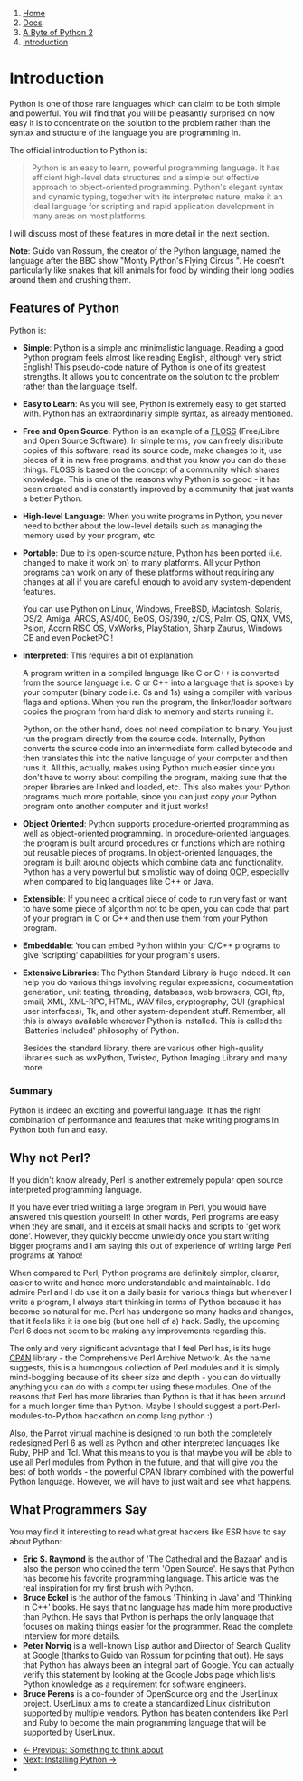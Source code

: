 <!-- -
Title: A Byte of Python 2 - Introduction
Author: Swaroop C H
Editor: Marios Zindilis
First Published: 2003
Last Updated: 2014-01-07
- -->

<ol class="breadcrumb">
<li><a href="/">Home</a></li>
<li><a href="/docs/">Docs</a></li>
<li><a href="/docs/a-byte-of-python-2/">A Byte of Python 2</a></li>
<li><a href="/docs/a-byte-of-python-2/introduction.html">Introduction</a></li>
</ol>

Introduction
============

Python is one of those rare languages which can claim to be both simple 
and powerful. You will find that you will be pleasantly surprised on 
how easy it is to concentrate on the solution to the problem rather than 
the syntax and structure of the language you are programming in.

The official introduction to Python is:

> Python is an easy to learn, powerful programming language. It has 
> efficient high-level data structures and a simple but effective 
> approach to object-oriented programming. Python's elegant syntax and 
> dynamic typing, together with its interpreted nature, make it an ideal 
> language for scripting and rapid application development in many areas 
> on most platforms. 

I will discuss most of these features in more detail in the next section.

**Note**: Guido van Rossum, the creator of the Python language, named 
the language after the BBC show "Monty Python's Flying Circus ". He 
doesn't particularly like snakes that kill animals for food by winding 
their long bodies around them and crushing them. 

Features of Python
------------------

Python is:

*   **Simple**: Python is a simple and minimalistic language. Reading a 
    good Python program feels almost like reading English, although 
    very strict English! This pseudo-code nature of Python is one of 
    its greatest strengths. It allows you to concentrate on the 
    solution to the problem rather than the language itself. 
*   **Easy to Learn**: As you will see, Python is extremely easy to get 
    started with. Python has an extraordinarily simple syntax, as 
    already mentioned. 
*   **Free and Open Source**: Python is an example of a 
    <abbr title='Free/Libre Open Source Software'>FLOSS</abbr> 
    (Free/Libre and Open Source Software). In simple terms, you can 
    freely distribute copies of this software, read its source code, 
    make changes to it, use pieces of it in new free programs, and that 
    you know you can do these things. FLOSS is based on the concept of a 
    community which shares knowledge. This is one of the reasons why 
    Python is so good - it has been created and is constantly improved 
    by a community that just wants a better Python. 
*   **High-level Language**: When you write programs in Python, you 
    never need to bother about the low-level details such as managing 
    the memory used by your program, etc.
*   **Portable**: Due to its open-source nature, Python has been ported 
    (i.e. changed to make it work on) to many platforms. All your Python 
    programs can work on any of these platforms without requiring any 
    changes at all if you are careful enough to avoid any 
    system-dependent features.

    You can use Python on Linux, Windows, FreeBSD, Macintosh, Solaris, 
    OS/2, Amiga, AROS, AS/400, BeOS, OS/390, z/OS, Palm OS, QNX, VMS, 
    Psion, Acorn RISC OS, VxWorks, PlayStation, Sharp Zaurus, Windows 
    CE and even PocketPC ! 
*   **Interpreted**: This requires a bit of explanation.

    A program written in a compiled language like C or C++ is converted 
    from the source language i.e. C or C++ into a language that is 
    spoken by your computer (binary code i.e. 0s and 1s) using a 
    compiler with various flags and options. When you run the program, 
    the linker/loader software copies the program from hard disk to 
    memory and starts running it.

    Python, on the other hand, does not need compilation to binary. You 
    just run the program directly from the source code. Internally, 
    Python converts the source code into an intermediate form called 
    bytecode and then translates this into the native language of your 
    computer and then runs it. All this, actually, makes using Python 
    much easier since you don't have to worry about compiling the 
    program, making sure that the proper libraries are linked and 
    loaded, etc. This also makes your Python programs much more 
    portable, since you can just copy your Python program onto another 
    computer and it just works! 
*   **Object Oriented**: Python supports procedure-oriented programming 
    as well as object-oriented programming. In procedure-oriented 
    languages, the program is built around procedures or functions which 
    are nothing but reusable pieces of programs. In object-oriented 
    languages, the program is built around objects which combine data 
    and functionality. Python has a very powerful but simplistic way of 
    doing <abbr title='Object Oriented Programming'>OOP</abbr>, 
    especially when compared to big languages like C++ or Java. 
*   **Extensible**: If you need a critical piece of code to run very 
    fast or want to have some piece of algorithm not to be open, you 
    can code that part of your program in C or C++ and then use them 
    from your Python program. 
*   **Embeddable**: You can embed Python within your C/C++ programs to 
    give 'scripting' capabilities for your program's users. 
*   **Extensive Libraries**: The Python Standard Library is huge indeed. 
    It can help you do various things involving regular expressions, 
    documentation generation, unit testing, threading, databases, web 
    browsers, CGI, ftp, email, XML, XML-RPC, HTML, WAV files, 
    cryptography, GUI (graphical user interfaces), Tk, and other 
    system-dependent stuff. Remember, all this is always available 
    wherever Python is installed. This is called the 'Batteries 
    Included' philosophy of Python.

    Besides the standard library, there are various other high-quality 
    libraries such as wxPython, Twisted, Python Imaging Library and 
    many more. 

### Summary ###

Python is indeed an exciting and powerful language. It has the right 
combination of performance and features that make writing programs in 
Python both fun and easy. 

Why not Perl?
-------------

If you didn't know already, Perl is another extremely popular open 
source interpreted programming language.

If you have ever tried writing a large program in Perl, you would have 
answered this question yourself! In other words, Perl programs are easy 
when they are small, and it excels at small hacks and scripts to 'get 
work done'. However, they quickly become unwieldy once you start writing 
bigger programs and I am saying this out of experience of writing large 
Perl programs at Yahoo!

When compared to Perl, Python programs are definitely simpler, clearer, 
easier to write and hence more understandable and maintainable. I do 
admire Perl and I do use it on a daily basis for various things but 
whenever I write a program, I always start thinking in terms of Python 
because it has become so natural for me. Perl has undergone so many 
hacks and changes, that it feels like it is one big (but one hell of a) 
hack. Sadly, the upcoming Perl 6 does not seem to be making any 
improvements regarding this.

The only and very significant advantage that I feel Perl has, is its 
huge <a href='http://www.cpan.org/'><abbr title='Comprehensive Perl 
Archive Network'>CPAN</abbr></a> library - the Comprehensive Perl 
Archive Network. As the name suggests, this is a humongous collection 
of Perl modules and it is simply mind-boggling because of its sheer 
size and depth - you can do virtually anything you can do with a 
computer using these modules. One of the reasons that Perl has more 
libraries than Python is that it has been around for a much longer 
time than Python. Maybe I should suggest a port-Perl-modules-to-Python 
hackathon on comp.lang.python :)

Also, the [Parrot virtual machine](http://www.parrot.org/) is designed 
to run both the completely redesigned Perl 6 as well as Python and other 
interpreted languages like Ruby, PHP and Tcl. What this means to you is 
that maybe you will be able to use all Perl modules from Python in the 
future, and that will give you the best of both worlds - the powerful 
CPAN library combined with the powerful Python language. However, we 
will have to just wait and see what happens. 

What Programmers Say
--------------------

You may find it interesting to read what great hackers like ESR have to 
say about Python:

*   **Eric S. Raymond** is the author of 'The Cathedral and the Bazaar' 
    and is also the person who coined the term 'Open Source'. He says 
    that Python has become his favorite programming language. This 
    article was the real inspiration for my first brush with Python.
*   **Bruce Eckel** is the author of the famous 'Thinking in Java' and 
    'Thinking in C++' books. He says that no language has made him more 
    productive than Python. He says that Python is perhaps the only 
    language that focuses on making things easier for the programmer. 
    Read the complete interview for more details.
*   **Peter Norvig** is a well-known Lisp author and Director of Search Quality at Google (thanks to Guido van Rossum for pointing that out). He says that Python has always been an integral part of Google. You can actually verify this statement by looking at the Google Jobs page which lists Python knowledge as a requirement for software engineers.
*   **Bruce Perens** is a co-founder of OpenSource.org and the UserLinux project. UserLinux aims to create a standardized Linux distribution supported by multiple vendors. Python has beaten contenders like Perl and Ruby to become the main programming language that will be supported by UserLinux. 

<ul class='pager'>
    <li class='previous'>
        <a href='/docs/a-byte-of-python-2/preface/something-to-think-about.html'>&larr; Previous: Something to think about</a>
    </li>
    <li class='next'>
        <a href='/docs/a-byte-of-python-2/installing-python/'>Next: Installing Python &rarr;</a>
    <li>
</ul>
